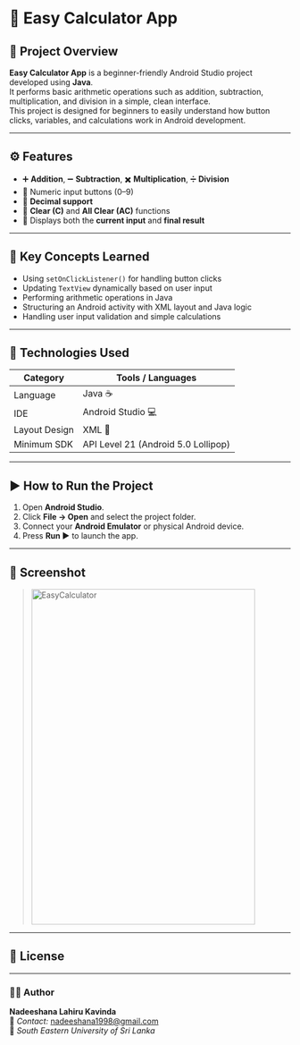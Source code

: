 # 📱 Easy Calculator App

## 🧾 Project Overview
**Easy Calculator App** is a beginner-friendly Android Studio project developed using **Java**.  
It performs basic arithmetic operations such as addition, subtraction, multiplication, and division in a simple, clean interface.  
This project is designed for beginners to easily understand how button clicks, variables, and calculations work in Android development.

---

## ⚙️ Features
- ➕ **Addition**, ➖ **Subtraction**, ✖️ **Multiplication**, ➗ **Division**
- 🔢 Numeric input buttons (0–9)
- 🔘 **Decimal support**
- 🔁 **Clear (C)** and **All Clear (AC)** functions
- 🧮 Displays both the **current input** and **final result**

---

## 🧠 Key Concepts Learned
- Using `setOnClickListener()` for handling button clicks  
- Updating `TextView` dynamically based on user input  
- Performing arithmetic operations in Java  
- Structuring an Android activity with XML layout and Java logic  
- Handling user input validation and simple calculations  

---

## 🧰 Technologies Used
| Category | Tools / Languages |
|-----------|-------------------|
| Language | Java ☕ |
| IDE | Android Studio 💻 |
| Layout Design | XML 🎨 |
| Minimum SDK | API Level 21 (Android 5.0 Lollipop) |

---

## ▶️ How to Run the Project
1. Open **Android Studio**.
2. Click **File → Open** and select the project folder.
3. Connect your **Android Emulator** or physical Android device.
4. Press **Run ▶** to launch the app.

---

## 📸 Screenshot 
> <img width="400" height="600" alt="EasyCalculator" src="https://github.com/user-attachments/assets/58ae3e9b-9f2c-40ba-9c3c-a5aa74acc73b" />

---

## 📜 License


---

### 👨‍💻 Author
**Nadeeshana Lahiru Kavinda**  
📧 *Contact:* nadeeshana1998@gmail.com  
📍 *South Eastern University of Sri Lanka*  
